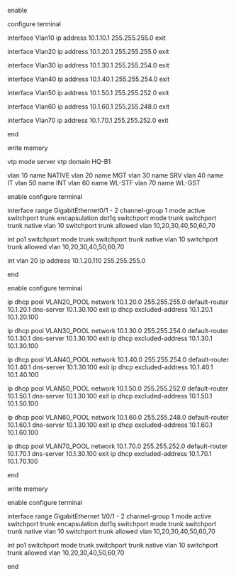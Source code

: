  enable

configure terminal

interface Vlan10
 ip address 10.1.10.1 255.255.255.0
 exit

interface Vlan20
 ip address 10.1.20.1 255.255.255.0
 exit

interface Vlan30
 ip address 10.1.30.1 255.255.254.0
 exit

interface Vlan40
 ip address 10.1.40.1 255.255.254.0
 exit

interface Vlan50
 ip address 10.1.50.1 255.255.252.0
 exit

interface Vlan60
 ip address 10.1.60.1 255.255.248.0
 exit

interface Vlan70
 ip address 10.1.70.1 255.255.252.0
 exit

end

write memory
 
 vtp mode server
vtp domain HQ-B1

vlan 10
 name NATIVE
vlan 20
 name MGT
vlan 30
 name SRV
vlan 40
 name IT
vlan 50
 name INT
vlan 60
 name WL-STF
vlan 70
 name WL-GST


 enable
configure terminal

interface range GigabitEthernet0/1 - 2
  channel-group 1 mode active
  switchport trunk encapsulation dot1q
  switchport mode trunk
  switchport trunk native vlan 10
  switchport trunk allowed vlan 10,20,30,40,50,60,70


int po1
switchport mode trunk
  switchport trunk native vlan 10
  switchport trunk allowed vlan 10,20,30,40,50,60,70

int vlan 20 
ip address 10.1.20.110 255.255.255.0

end


 enable
configure terminal

ip dhcp pool VLAN20_POOL
 network 10.1.20.0 255.255.255.0
 default-router 10.1.20.1
 dns-server 10.1.30.100
 exit
ip dhcp excluded-address 10.1.20.1 10.1.20.100

ip dhcp pool VLAN30_POOL
 network 10.1.30.0 255.255.254.0
 default-router 10.1.30.1
 dns-server 10.1.30.100
 exit
ip dhcp excluded-address 10.1.30.1 10.1.30.100

ip dhcp pool VLAN40_POOL
 network 10.1.40.0 255.255.254.0
 default-router 10.1.40.1
 dns-server 10.1.30.100
 exit
ip dhcp excluded-address 10.1.40.1 10.1.40.100

ip dhcp pool VLAN50_POOL
 network 10.1.50.0 255.255.252.0
 default-router 10.1.50.1
 dns-server 10.1.30.100
 exit
ip dhcp excluded-address 10.1.50.1 10.1.50.100

ip dhcp pool VLAN60_POOL
 network 10.1.60.0 255.255.248.0
 default-router 10.1.60.1
 dns-server 10.1.30.100
 exit
ip dhcp excluded-address 10.1.60.1 10.1.60.100

ip dhcp pool VLAN70_POOL
 network 10.1.70.0 255.255.252.0
 default-router 10.1.70.1
 dns-server 10.1.30.100
 exit
ip dhcp excluded-address 10.1.70.1 10.1.70.100

end

write memory


enable
configure terminal

interface range GigabitEthernet 1/0/1 - 2
  channel-group 1 mode active
  switchport trunk encapsulation dot1q
  switchport mode trunk
  switchport trunk native vlan 10
  switchport trunk allowed vlan 10,20,30,40,50,60,70


int po1
switchport mode trunk
  switchport trunk native vlan 10
  switchport trunk allowed vlan 10,20,30,40,50,60,70

end
 
